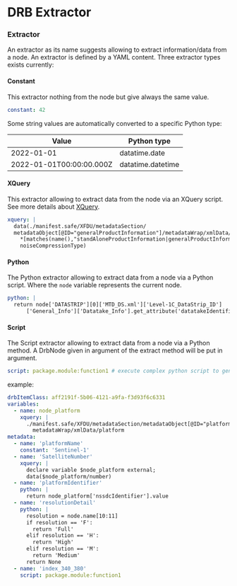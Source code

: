 # DRB Extractor

### Extractor
An extractor as its name suggests allowing to extract information/data from
a node. An extractor is defined by a YAML content. Three extractor types exists
currently:

#### Constant
This extractor nothing from the node but give always the same value.

````yaml
constant: 42
````
Some string values are automatically converted to a specific Python type:

| Value                      | Python type       |
|----------------------------|-------------------|
| 2022-01-01                 | datatime.date     |
| 2022-01-01T00:00:00.000Z   | datatime.datetime |

#### XQuery
This extractor allowing to extract data from the node via an XQuery script.
See more details about [XQuery](https://www.w3.org/TR/xquery-31/).

```yaml
xquery: |
  data(./manifest.safe/XFDU/metadataSection/
  metadataObject[@ID="generalProductInformation"]/metadataWrap/xmlData/
    *[matches(name(),"standAloneProductInformation|generalProductInformation")]/
    noiseCompressionType)
```

#### Python
The Python extractor allowing to extract data from a node via a Python script.
Where the `node` variable represents the current node.

```yaml
python: |
  return node['DATASTRIP'][0]['MTD_DS.xml']['Level-1C_DataStrip_ID']
      ['General_Info']['Datatake_Info'].get_attribute('datatakeIdentifier')
```

#### Script
The Script extractor allowing to extract data from a node via a Python method.
A DrbNode given in argument of the extract method will be put in argument.

```yaml
script: package.module:function1 # execute complex python script to generate the preview
```

example:
```yaml
drbItemClass: aff2191f-5b06-4121-a9fa-f3d93f6c6331
variables:
  - name: node_platform
    xquery: |
      ./manifest.safe/XFDU/metadataSection/metadataObject[@ID="platform"]/
        metadataWrap/xmlData/platform
metadata:
  - name: 'platformName'
    constant: 'Sentinel-1'
  - name: 'SatelliteNumber'
    xquery: |
      declare variable $node_platform external;
      data($node_platform/number)
  - name: 'platformIdentifier'
    python: |
      return node_platform['nssdcIdentifier'].value
  - name: 'resolutionDetail'
    python: |
      resolution = node.name[10:11]
      if resolution == 'F':
        return 'Full'
      elif resolution == 'H':
        return 'High'
      elif resolution == 'M':
        return 'Medium'
      return None
  - name: 'index_340_380'
    script: package.module:function1
```

